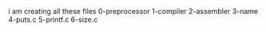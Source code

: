 i am creating all these files
0-preprocessor 1-compiler 2-assembler 3-name 4-puts.c 5-printf.c 6-size.c
